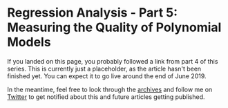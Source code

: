 # Regression Analysis - Part 5: Measuring the Quality of Polynomial Models

If you landed on this page, you probably followed a link from part 4 of this series. This is currently just a placeholder, as the article hasn't been finished yet. You can expect it to go live around the end of June 2019.

In the meantime, feel free to look through the [archives](../README.md) and follow me on [Twitter](https://twitter.com/Dementophobia) to get notified about this and future articles getting published.
